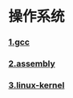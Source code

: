 # 操作系统

### [1.gcc](gcc/index.md)

### [2.assembly](assembly/index.md)

### [3.linux-kernel](linux-kernel)

